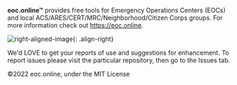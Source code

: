 **eoc.online™** provides free tools for Emergency Operations Centers (EOCs) and local ACS/ARES/CERT/MRC/Neighborhood/Citizen Corps groups. For more information check out <https://eoc.online>.

![right-aligned-image](./../assets/images/eoconline_logo500.png){: .align-right}

We'd LOVE to get your reports of use and suggestions for enhancement. To report issues please visit the particular repository, then go to the Issues tab.

©2022 eoc.online, under the MIT License
